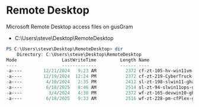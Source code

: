 # Remote Desktop

Microsoft Remote Desktop access files on gusGram
- C:\Users\steve\Desktop\RemoteDesktop
```powershell
PS C:\Users\steve\Desktop\RemoteDesktop> dir
    Directory: C:\Users\steve\Desktop\RemoteDesktop
Mode                 LastWriteTime         Length Name
----                 -------------         ------ ----
-a----        12/21/2024   9:23 AM           2372 cf-zt-105-hv-win11vm-ghadmin.rdp
-a----        12/19/2024  12:24 PM           2372 cf-zt-219-CyberTruck-ghadmin.rdp
-a----         4/10/2024   2:35 PM           2412 sl-zt-198-slwin11-ghadmin.rdp
-a----         6/18/2025   8:46 AM           2514 sl-zt-94-slwin11ops-ghadmin.rdp
-a----          3/4/2024   4:30 PM           2372 wf-zt-165-devwin10-ghadmin.rdp
-a----         6/18/2025   9:33 AM           2516 wf-zt-228-pm-cfPlex-ghadmin.rdp
```
